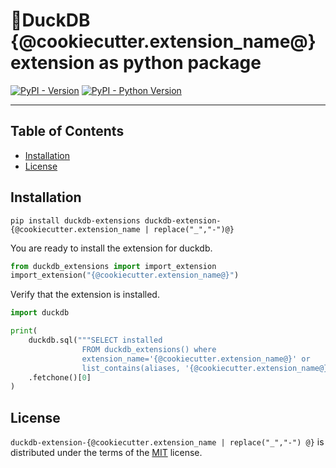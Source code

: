 # 🦆DuckDB {@cookiecutter.extension_name@} extension as python package

[![PyPI - Version](https://img.shields.io/pypi/v/duckdb-extension-{@cookiecutter.extension_name@}.svg)](https://pypi.org/project/duckdb-extension-{@cookiecutter.extension_name@})
[![PyPI - Python Version](https://img.shields.io/pypi/pyversions/duckdb-extension-{@cookiecutter.extension_name@}.svg)](https://pypi.org/project/duckdb-extension-{@cookiecutter.extension_name@})

-----

## Table of Contents

- [Installation](#installation)
- [License](#license)


## Installation
```console
pip install duckdb-extensions duckdb-extension-{@cookiecutter.extension_name | replace("_","-")@}
```
You are ready to install the extension for duckdb.
```python
from duckdb_extensions import import_extension
import_extension("{@cookiecutter.extension_name@}")
```

Verify that the extension is installed.
```python
import duckdb

print(
    duckdb.sql("""SELECT installed
                FROM duckdb_extensions() where 
                extension_name='{@cookiecutter.extension_name@}' or 
                list_contains(aliases, '{@cookiecutter.extension_name@}')""")
    .fetchone()[0]
)
```

## License

`duckdb-extension-{@cookiecutter.extension_name | replace("_","-") @}` is distributed under the terms of the [MIT](https://spdx.org/licenses/MIT.html) license.

